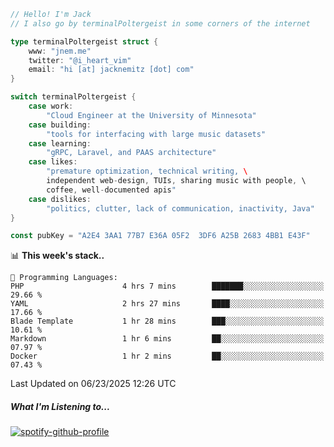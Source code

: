 ```go
// Hello! I'm Jack
// I also go by terminalPoltergeist in some corners of the internet

type terminalPoltergeist struct {
    www: "jnem.me"
    twitter: "@i_heart_vim"
    email: "hi [at] jacknemitz [dot] com"
}

switch terminalPoltergeist {
    case work:
        "Cloud Engineer at the University of Minnesota"
    case building:
        "tools for interfacing with large music datasets"
    case learning:
        "gRPC, Laravel, and PAAS architecture"
    case likes:
        "premature optimization, technical writing, \
        independent web-design, TUIs, sharing music with people, \
        coffee, well-documented apis"
    case dislikes:
        "politics, clutter, lack of communication, inactivity, Java"
}

const pubKey = "A2E4 3AA1 77B7 E36A 05F2  3DF6 A25B 2683 4BB1 E43F"
```

<!--START_SECTION:waka-->
📊 **This week's stack..** 

```text
💬 Programming Languages: 
PHP                      4 hrs 7 mins        ███████░░░░░░░░░░░░░░░░░░   29.66 % 
YAML                     2 hrs 27 mins       ████░░░░░░░░░░░░░░░░░░░░░   17.66 % 
Blade Template           1 hr 28 mins        ███░░░░░░░░░░░░░░░░░░░░░░   10.61 % 
Markdown                 1 hr 6 mins         ██░░░░░░░░░░░░░░░░░░░░░░░   07.97 % 
Docker                   1 hr 2 mins         ██░░░░░░░░░░░░░░░░░░░░░░░   07.43 % 
```


 Last Updated on 06/23/2025 12:26 UTC
<!--END_SECTION:waka-->

##### What I'm Listening to...

[![spotify-github-profile](https://jnem.me/listening-item?maxAge=2592000)](https://jnem.me/listening)
